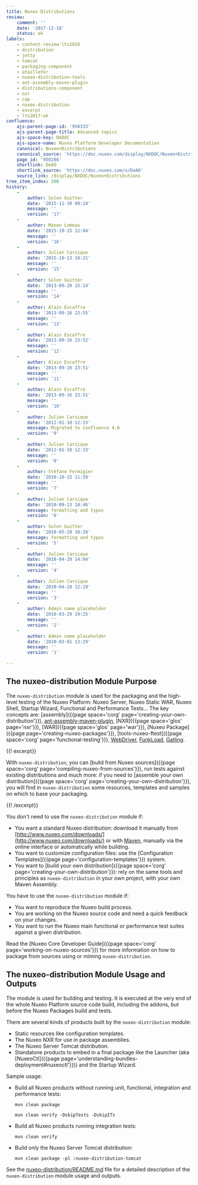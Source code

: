 ```yaml
---
title: Nuxeo Distributions
review:
    comment: ''
    date: '2017-12-18'
    status: ok
labels:
    - content-review-lts2016
    - distribution
    - jetty
    - tomcat
    - packaging-component
    - ataillefer
    - nuxeo-distribution-tools
    - ant-assembly-maven-plugin
    - distributions-component
    - nxr
    - cap
    - nuxeo-distribution
    - excerpt
    - lts2017-ok
confluence:
    ajs-parent-page-id: '950333'
    ajs-parent-page-title: Advanced topics
    ajs-space-key: NXDOC
    ajs-space-name: Nuxeo Platform Developer Documentation
    canonical: Nuxeo+Distributions
    canonical_source: 'https://doc.nuxeo.com/display/NXDOC/Nuxeo+Distributions'
    page_id: '950286'
    shortlink: DoAO
    shortlink_source: 'https://doc.nuxeo.com/x/DoAO'
    source_link: /display/NXDOC/Nuxeo+Distributions
tree_item_index: 300
history:
    -
        author: Solen Guitter
        date: '2015-11-30 09:24'
        message: ''
        version: '17'
    -
        author: Manon Lumeau
        date: '2015-10-15 12:04'
        message: ''
        version: '16'
    -
        author: Julien Carsique
        date: '2015-10-13 10:21'
        message: ''
        version: '15'
    -
        author: Solen Guitter
        date: '2013-09-20 15:14'
        message: ''
        version: '14'
    -
        author: Alain Escaffre
        date: '2013-09-16 23:55'
        message: ''
        version: '13'
    -
        author: Alain Escaffre
        date: '2013-09-16 23:52'
        message: ''
        version: '12'
    -
        author: Alain Escaffre
        date: '2013-09-16 23:51'
        message: ''
        version: '11'
    -
        author: Alain Escaffre
        date: '2013-09-16 23:51'
        message: ''
        version: '10'
    -
        author: Julien Carsique
        date: '2012-01-10 12:33'
        message: Migrated to Confluence 4.0
        version: '9'
    -
        author: Julien Carsique
        date: '2012-01-10 12:33'
        message: ''
        version: '8'
    -
        author: Stéfane Fermigier
        date: '2010-10-15 11:59'
        message: ''
        version: '7'
    -
        author: Julien Carsique
        date: '2010-09-13 18:46'
        message: formatting and typos
        version: '6'
    -
        author: Solen Guitter
        date: '2010-05-20 18:28'
        message: formatting and typos
        version: '5'
    -
        author: Julien Carsique
        date: '2010-04-28 14:04'
        message: ''
        version: '4'
    -
        author: Julien Carsique
        date: '2010-04-28 12:19'
        message: ''
        version: '3'
    -
        author: Admin name placeholder
        date: '2010-03-29 19:25'
        message: ''
        version: '2'
    -
        author: Admin name placeholder
        date: '2010-03-01 13:29'
        message: ''
        version: '1'

---
```

## The nuxeo-distribution Module Purpose

The `nuxeo-distribution` module is used for the packaging and the high-level testing of the Nuxeo Platform: Nuxeo Server, Nuxeo Static WAR, Nuxeo Shell, Startup Wizard, Functional and Performance Tests...
The key concepts are: [assembly]({{page space='corg' page='creating-your-own-distribution'}}), [ant-assembly-maven-plugin](https://github.com/nuxeo/ant-assembly-maven-plugin), [NXR]({{page space='glos' page='nxr'}}), [WAR]({{page space='glos' page='war'}}), [Nuxeo Package]({{page page='creating-nuxeo-packages'}}), [tools-nuxeo-ftest]({{page space='corg' page='functional-testing'}}), [WebDriver](http://www.seleniumhq.org/projects/webdriver/), [FunkLoad](http://funkload.nuxeo.org/), [Gatling](http://gatling.io).

{{! excerpt}}

With `nuxeo-distribution`, you can [build from Nuxeo sources]({{page space='corg' page='compiling-nuxeo-from-sources'}}), run tests against existing distributions and much more: if you need to [assemble your own distribution]({{page space='corg' page='creating-your-own-distribution'}}), you will find in `nuxeo-distribution` some resources, templates and samples on which to base your packaging.

{{! /excerpt}}

You don't need to use the `nuxeo-distribution` module if:

*   You want a standard Nuxeo distribution: download it manually from [http://www.nuxeo.com/downloads/](http://www.nuxeo.com/downloads/) or with [Maven](http://maven.nuxeo.org/), manually via the online interface or automatically while building.
*   You want to customize configuration files: use the [Configuration Templates]({{page page='configuration-templates'}}) system.
*   You want to [build your own distribution]({{page space='corg' page='creating-your-own-distribution'}}): rely on the same tools and principles as `nuxeo-distribution` in your own project, with your own Maven Assembly.

You have to use the `nuxeo-distribution` module if:

*   You want to reproduce the Nuxeo build process.
*   You are working on the Nuxeo source code and need a quick feedback on your changes.
*   You want to run the Nuxeo main functional or performance test suites against a given distribution.

Read the [Nuxeo Core Developer Guide]({{page space='corg' page='working-on-nuxeo-sources'}}) for more information on how to package from sources using or miming `nuxeo-distribution`.

## The nuxeo-distribution Module Usage and Outputs

The module is used for building and testing. It is executed at the very end of the whole Nuxeo Platform source code build, including the addons, but before the Nuxeo Packages build and tests.

There are several kinds of products built by the `nuxeo-distribution` module:

*   Static resources like configuration templates.
*   The Nuxeo NXR for use in package assemblies.
*   The Nuxeo Server Tomcat distribution.
*   Standalone products to embed in a final package like the Launcher (aka [NuxeoCtl]({{page page='understanding-bundles-deployment#nuxeoctl'}})) and the Startup Wizard.

Sample usage:

*   Build all Nuxeo products without running unit, functional, integration and performance tests:

    ```
    mvn clean package
    ```

    ```
    mvn clean verify -DskipTests -DskipITs
    ```

*   Build all Nuxeo products running integration tests:

    ```
    mvn clean verify
    ```

*   Build only the Nuxeo Server Tomcat distribution:

    ```
    mvn clean package -pl :nuxeo-distribution-tomcat
    ```

See the [nuxeo-distribution/README.md](https://github.com/nuxeo/nuxeo/blob/master/nuxeo-distribution/README.md) file for a detailed description of the `nuxeo-distribution` module usage and outputs.
